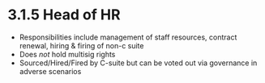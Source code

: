 # 3.1.5 Head of HR

* Responsibilities include management of staff resources, contract renewal, hiring & firing of non-c suite
* Does _not_ hold multisig rights
* Sourced/Hired/Fired by C-suite but can be voted out via governance in adverse scenarios
